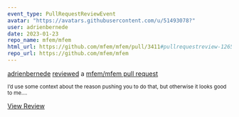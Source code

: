 ```yaml
---
event_type: PullRequestReviewEvent
avatar: "https://avatars.githubusercontent.com/u/51493078?"
user: adrienbernede
date: 2023-01-23
repo_name: mfem/mfem
html_url: https://github.com/mfem/mfem/pull/3411#pullrequestreview-1265263917
repo_url: https://github.com/mfem/mfem
---
```


<a href='https://github.com/adrienbernede' target='_blank'>adrienbernede</a> <a href='https://github.com/mfem/mfem/pull/3411#pullrequestreview-1265263917' target='_blank'>reviewed</a> a <a href='https://github.com/mfem/mfem/pull/3411' target='_blank'>mfem/mfem pull request</a>

<small>I’d use some context about the reason pushing you to do that, but otherwise it looks good to me....</small>

<a href='https://github.com/mfem/mfem/pull/3411#pullrequestreview-1265263917' target='_blank'>View Review</a>